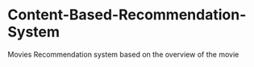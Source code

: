 # Content-Based-Recommendation-System
Movies Recommendation system based on the overview of the movie
